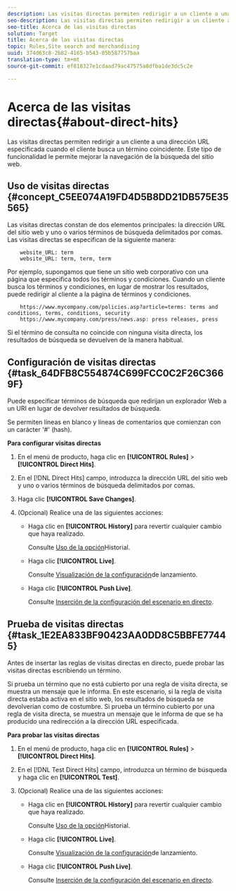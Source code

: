 ```yaml
---
description: Las visitas directas permiten redirigir a un cliente a una dirección URL especificada cuando el cliente busca un término coincidente. Este tipo de funcionalidad le permite mejorar la navegación de la búsqueda del sitio web.
seo-description: Las visitas directas permiten redirigir a un cliente a una dirección URL especificada cuando el cliente busca un término coincidente. Este tipo de funcionalidad le permite mejorar la navegación de la búsqueda del sitio web.
seo-title: Acerca de las visitas directas
solution: Target
title: Acerca de las visitas directas
topic: Rules,Site search and merchandising
uuid: 374d63c8-2b82-4165-b543-05b587757baa
translation-type: tm+mt
source-git-commit: ef818327e1cdaad79ac47575a8dfba1de3dc5c2e

---
```



# Acerca de las visitas directas{#about-direct-hits}

Las visitas directas permiten redirigir a un cliente a una dirección URL especificada cuando el cliente busca un término coincidente. Este tipo de funcionalidad le permite mejorar la navegación de la búsqueda del sitio web.

## Uso de visitas directas {#concept_C5EE074A19FD4D5B8DD21DB575E35565}

Las visitas directas constan de dos elementos principales: la dirección URL del sitio web y uno o varios términos de búsqueda delimitados por comas. Las visitas directas se especifican de la siguiente manera:

```
    website_URL: term
    website_URL: term, term, term
```

Por ejemplo, supongamos que tiene un sitio web corporativo con una página que especifica todos los términos y condiciones. Cuando un cliente busca los términos y condiciones, en lugar de mostrar los resultados, puede redirigir al cliente a la página de términos y condiciones.

```
    https://www.mycompany.com/policies.asp?article=terms: terms and conditions, terms, conditions, security
    https://www.mycompany.com/press/news.asp: press releases, press
```

Si el término de consulta no coincide con ninguna visita directa, los resultados de búsqueda se devuelven de la manera habitual.

## Configuración de visitas directas {#task_64DFB8C554874C699FCC0C2F26C3669F}

Puede especificar términos de búsqueda que redirijan un explorador Web a un URI en lugar de devolver resultados de búsqueda.

<!-- 

t_configuring_direct_hits.xml

 -->

Se permiten líneas en blanco y líneas de comentarios que comienzan con un carácter &#39;#&#39; (hash).

**Para configurar visitas directas**

1. En el menú de producto, haga clic en **[!UICONTROL Rules]** > **[!UICONTROL Direct Hits]**.
1. En el [!DNL Direct Hits] campo, introduzca la dirección URL del sitio web y uno o varios términos de búsqueda delimitados por comas.
1. Haga clic **[!UICONTROL Save Changes]**.
1. (Opcional) Realice una de las siguientes acciones:

   * Haga clic en **[!UICONTROL History]** para revertir cualquier cambio que haya realizado.

      Consulte [Uso de la opción](../t-using-the-history-option.md#task_70DD3F87A67242BBBD2CB27156F43002)Historial.

   * Haga clic **[!UICONTROL Live]**.

      Consulte [Visualización de la configuración](../c-about-staging.md#task_401A0EBDB5DB4D4CA933CBA7BECDC10F)de lanzamiento.

   * Haga clic **[!UICONTROL Push Live]**.

      Consulte [Inserción de la configuración del escenario en directo](../c-about-staging.md#task_44306783B4C0408AAA58B471DAF2D9A4).

## Prueba de visitas directas {#task_1E2EA833BF90423AA0DD8C5BBFE77445}

Antes de insertar las reglas de visitas directas en directo, puede probar las visitas directas escribiendo un término.

<!-- 

t_testing_direct_hits.xml

 -->

Si prueba un término que no está cubierto por una regla de visita directa, se muestra un mensaje que le informa. En este escenario, si la regla de visita directa estaba activa en el sitio web, los resultados de búsqueda se devolverían como de costumbre. Si prueba un término cubierto por una regla de visita directa, se muestra un mensaje que le informa de que se ha producido una redirección a la dirección URL especificada.

**Para probar las visitas directas**

1. En el menú de producto, haga clic en **[!UICONTROL Rules]** > **[!UICONTROL Direct Hits]**.
1. En el [!DNL Test Direct Hits] campo, introduzca un término de búsqueda y haga clic en **[!UICONTROL Test]**.
1. (Opcional) Realice una de las siguientes acciones:

   * Haga clic en **[!UICONTROL History]** para revertir cualquier cambio que haya realizado.

      Consulte [Uso de la opción](../t-using-the-history-option.md#task_70DD3F87A67242BBBD2CB27156F43002)Historial.

   * Haga clic **[!UICONTROL Live]**.

      Consulte [Visualización de la configuración](../c-about-staging.md#task_401A0EBDB5DB4D4CA933CBA7BECDC10F)de lanzamiento.

   * Haga clic **[!UICONTROL Push Live]**.

      Consulte [Inserción de la configuración del escenario en directo](../c-about-staging.md#task_44306783B4C0408AAA58B471DAF2D9A4).

